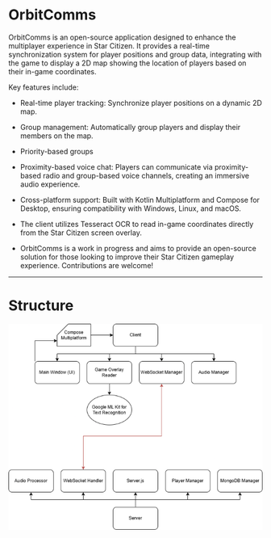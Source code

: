 # OrbitComms
OrbitComms is an open-source application designed to enhance the multiplayer experience in Star Citizen. It provides a real-time synchronization system for player positions and group data, integrating with the game to display a 2D map showing the location of players based on their in-game coordinates.

Key features include:

- Real-time player tracking: Synchronize player positions on a dynamic 2D map.
- Group management: Automatically group players and display their members on the map.
- Priority-based groups
- Proximity-based voice chat: Players can communicate via proximity-based radio and group-based voice channels, creating an immersive audio experience.
- Cross-platform support: Built with Kotlin Multiplatform and Compose for Desktop, ensuring compatibility with Windows, Linux, and macOS.
- The client utilizes Tesseract OCR to read in-game coordinates directly from the Star Citizen screen overlay.

- OrbitComms is a work in progress and aims to provide an open-source solution for those looking to improve their Star Citizen gameplay experience. Contributions are welcome!

---

# Structure
![ocomms-diag-struct-global.png](struct-assets/ocomms-diag-struct-global.png)